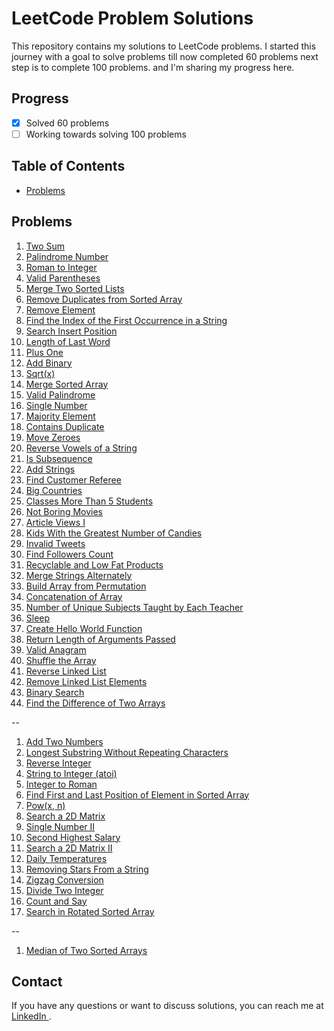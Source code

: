# LeetCode Problem Solutions

This repository contains my solutions to LeetCode problems. I started this journey with a goal to solve problems till now completed 60 problems next step is to complete 100 problems. and I'm sharing my progress here. 

## Progress

- [x] Solved 60 problems
- [ ] Working towards solving 100 problems

## Table of Contents

- [Problems](#problems)

## Problems

1. [Two Sum](https://leetcode.com/problems/two-sum/)
2. [Palindrome Number](https://leetcode.com/problems/palindrome-number/)
3. [Roman to Integer](https://leetcode.com/problems/roman-to-integer/) 
4. [Valid Parentheses](https://leetcode.com/problems/valid-parentheses/) 
5. [Merge Two Sorted Lists](https://leetcode.com/problems/merge-two-sorted-lists/) 
6. [Remove Duplicates from Sorted Array](https://leetcode.com/problems/remove-duplicates-from-sorted-array/) 
7. [Remove Element](https://leetcode.com/problems/remove-element/)
8. [Find the Index of the First Occurrence in a String](https://leetcode.com/problems/implement-strstr/)
9. [Search Insert Position](https://leetcode.com/problems/search-insert-position/) 
10. [Length of Last Word](https://leetcode.com/problems/length-of-last-word/) 
11. [Plus One](https://leetcode.com/problems/plus-one/) 
12. [Add Binary](https://leetcode.com/problems/add-binary/) 
13. [Sqrt(x)](https://leetcode.com/problems/sqrtx/) 
14. [Merge Sorted Array](https://leetcode.com/problems/merge-sorted-array/) 
15. [Valid Palindrome](https://leetcode.com/problems/valid-palindrome/) 
16. [Single Number](https://leetcode.com/problems/single-number/) 
17. [Majority Element](https://leetcode.com/problems/majority-element/) 
18. [Contains Duplicate](https://leetcode.com/problems/contains-duplicate/) 
19. [Move Zeroes](https://leetcode.com/problems/move-zeroes/) 
20. [Reverse Vowels of a String](https://leetcode.com/problems/reverse-vowels-of-a-string/) 
21. [Is Subsequence](https://leetcode.com/problems/is-subsequence/) 
22. [Add Strings](https://leetcode.com/problems/add-strings/) 
23. [Find Customer Referee](https://leetcode.com/problems/find-customer-referee/) 
24. [Big Countries](https://leetcode.com/problems/big-countries/) 
25. [Classes More Than 5 Students](https://leetcode.com/problems/classes-more-than-5-students/) 
26. [Not Boring Movies](https://leetcode.com/problems/not-boring-movies/) 
27. [Article Views I](https://leetcode.com/problems/article-views-i/) 
28. [Kids With the Greatest Number of Candies](https://leetcode.com/problems/kids-with-the-greatest-number-of-candies/) 
29. [Invalid Tweets](https://leetcode.com/problems/invalid-tweets/) 
30. [Find Followers Count](https://leetcode.com/problems/find-followers-count/) 
31. [Recyclable and Low Fat Products](https://leetcode.com/problems/recyclable-and-low-fat-products/) 
32. [Merge Strings Alternately](https://leetcode.com/problems/merge-strings-alternately/) 
33. [Build Array from Permutation](https://leetcode.com/problems/build-array-from-permutation/) 
34. [Concatenation of Array](https://leetcode.com/problems/concatenation-of-array/) 
35. [Number of Unique Subjects Taught by Each Teacher](https://leetcode.com/problems/number-of-unique-subjects-taught-by-each-teacher/) 
36. [Sleep](https://leetcode.com/problems/sleep/) 
37. [Create Hello World Function](https://leetcode.com/problems/create-hello-world-function/) 
38. [Return Length of Arguments Passed](https://leetcode.com/problems/return-length-of-arguments-passed/) 
39. [Valid Anagram](https://leetcode.com/problems/valid-anagram/)
40. [Shuffle the Array](https://leetcode.com/problems/shuffle-the-array/)
41. [Reverse Linked List](https://leetcode.com/problems/reverse-linked-list/)
42. [Remove Linked List Elements](https://leetcode.com/problems/remove-linked-list-elements/)
43. [Binary Search](https://leetcode.com/problems/binary-search/)
44. [Find the Difference of Two Arrays](https://leetcode.com/problems/find-the-difference-of-two-arrays/)


--

1. [Add Two Numbers](https://leetcode.com/problems/add-two-numbers/) 
2. [Longest Substring Without Repeating Characters](https://leetcode.com/problems/longest-substring-without-repeating-characters/)
3. [Reverse Integer](https://leetcode.com/problems/reverse-integer/) 
4. [String to Integer (atoi)](https://leetcode.com/problems/string-to-integer-atoi/) 
5. [Integer to Roman](https://leetcode.com/problems/integer-to-roman/) 
6. [Find First and Last Position of Element in Sorted Array](https://leetcode.com/problems/find-first-and-last-position-of-element-in-sorted-array/) 
7. [Pow(x, n)](https://leetcode.com/problems/powx-n/) 
8. [Search a 2D Matrix](https://leetcode.com/problems/search-a-2d-matrix/) 
9. [Single Number II](https://leetcode.com/problems/single-number-ii/)
10. [Second Highest Salary](https://leetcode.com/problems/second-highest-salary/) 
11. [Search a 2D Matrix II](https://leetcode.com/problems/search-a-2d-matrix-ii/)
12. [Daily Temperatures](https://leetcode.com/problems/daily-temperatures/) 
13. [Removing Stars From a String](https://leetcode.com/problems/removing-stars-from-a-string/)
14. [Zigzag Conversion](https://leetcode.com/problems/zigzag-conversion/)
15. [Divide Two Integer](https://leetcode.com/problems/divide-two-integers/)
16. [Count and Say](https://leetcode.com/problems/count-and-say/)
17. [Search in Rotated Sorted Array](https://leetcode.com/problems/search-in-rotated-sorted-array/)


--

1. [Median of Two Sorted Arrays](https://leetcode.com/problems/median-of-two-sorted-arrays/) 

## Contact

If you have any questions or want to discuss solutions, you can reach me at <a href="https://linkedin.com/in/rathishkumar-m" target="_blank">
    LinkedIn
  </a>.


